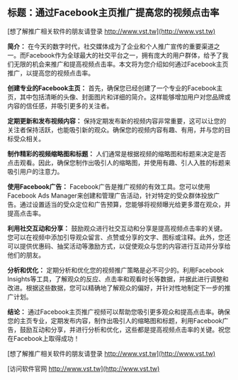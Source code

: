 ## **标题：通过Facebook主页推广提高您的视频点击率**

[想了解推广相关软件的朋友请登录 http://www.vst.tw](http://www.vst.tw)

**简介：**
在今天的数字时代，社交媒体成为了企业和个人推广宣传的重要渠道之一。而Facebook作为全球最大的社交平台之一，拥有庞大的用户群体，给予了我们无限的机会来推广和提高视频点击率。本文将为您介绍如何通过Facebook主页推广，以提高您的视频点击率。

**创建专业的Facebook主页：**
首先，确保您已经创建了一个专业的Facebook主页，其中包括清晰的头像、封面图片和详细的简介。这样能够增加用户对您品牌或内容的信任感，并吸引更多的关注者。

**定期更新和发布视频内容：**
保持定期发布新的视频内容非常重要，这可以让您的关注者保持活跃，也能吸引新的观众。确保您的视频内容有趣、有用，并与您的目标受众相关。

**制作精彩的视频缩略图和标题：**
人们通常是根据视频的缩略图和标题来决定是否点击观看。因此，确保您制作出吸引人的缩略图，并使用有趣、引人入胜的标题来吸引用户的注意力。

**使用Facebook广告：**
Facebook广告是推广视频的有效工具。您可以使用Facebook Ads Manager来创建和管理广告活动，针对特定的受众群体投放广告。通过设置适当的受众定位和广告预算，您能够将视频曝光给更多潜在观众，并提高点击率。

**利用社交互动和分享：**
鼓励观众进行社交互动和分享是提高视频点击率的关键。您可以在视频中添加引导观众留言、点赞或分享的文字、图标或注释。此外，您还可以提供优惠码、抽奖活动等激励方式，以促使观众与您的内容进行互动并分享给他们的朋友。

**分析和优化：**
定期分析和优化您的视频推广策略是必不可少的。利用Facebook Insights等工具，了解观众的反应、点击率和观看时长等数据，并据此进行调整和改进。根据这些数据，您可以精确地了解观众的偏好，并针对性地制定下一步的推广计划。

**结论：**
通过Facebook主页推广视频可以帮助您吸引更多观众和提高点击率。确保您的主页专业，定期发布内容，制作出吸引人的缩略图和标题，利用Facebook广告，鼓励互动和分享，并进行分析和优化，这些都是提高视频点击率的关键。祝您在Facebook上取得成功！

[想了解推广相关软件的朋友请登录 http://www.vst.tw](http://www.vst.tw)


[访问软件官网 http://www.vst.tw](http://www.vst.tw)
